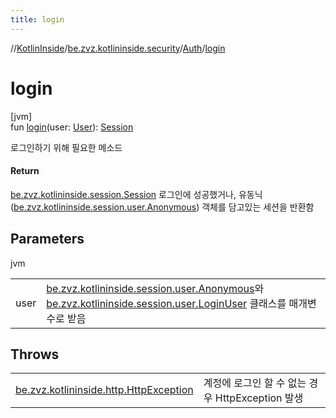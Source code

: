 ```yaml
---
title: login
---
```

//[KotlinInside](../../../index.html)/[be.zvz.kotlininside.security](../index.html)/[Auth](index.html)/[login](login.html)



# login



[jvm]\
fun [login](login.html)(user: [User](../../be.zvz.kotlininside.session.user/-user/index.html)): [Session](../../be.zvz.kotlininside.session/-session/index.html)



로그인하기 위해 필요한 메소드



#### Return



[be.zvz.kotlininside.session.Session](../../be.zvz.kotlininside.session/-session/index.html) 로그인에 성공했거나, 유동닉([be.zvz.kotlininside.session.user.Anonymous](../../be.zvz.kotlininside.session.user/-anonymous/index.html)) 객체를 담고있는 세션을 반환함



## Parameters


jvm

| | |
|---|---|
| user | [be.zvz.kotlininside.session.user.Anonymous](../../be.zvz.kotlininside.session.user/-anonymous/index.html)와 [be.zvz.kotlininside.session.user.LoginUser](../../be.zvz.kotlininside.session.user/-login-user/index.html) 클래스를 매개변수로 받음 |



## Throws


| | |
|---|---|
| [be.zvz.kotlininside.http.HttpException](../../be.zvz.kotlininside.http/-http-exception/index.html) | 계정에 로그인 할 수 없는 경우 HttpException 발생 |



